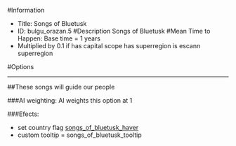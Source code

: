#Information
 - Title: Songs of Bluetusk
 - ID: bulgu_orazan.5
#Description
Songs of Bluetusk
#Mean Time to Happen:
Base time = 1 years
 - Multiplied by 0.1 if has capital scope has superregion is escann superregion

#Options

___
##These songs will guide our people

###AI weighting:
AI weights this option at 1


###Efects:<ul><li>set country flag [songs_of_bluetusk_haver](../flags/songs_of_bluetusk_haver.md)</li><li>custom tooltip = songs_of_bluetusk_tooltip</li></ul>
